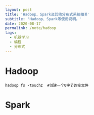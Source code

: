 ```yaml
---
layout: post
title: 'Hadoop、Spark及其他分布式系统相关'
subtitle: 'Hadoop、Spark等使用说明。'
date: 2020-08-17
permalink: /note/hadoop
tags:
  - 机器学习
  - 编程
  - 分布式
---
```




# Hadoop

```shell
hadoop fs -touchz  #创建一个0字节的空文件
```



# Spark

